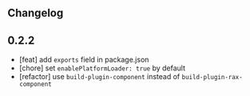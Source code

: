 ## Changelog

## 0.2.2

- [feat] add `exports` field in package.json
- [chore] set `enablePlatformLoader: true` by default
- [refactor] use `build-plugin-component` instead of `build-plugin-rax-component`
